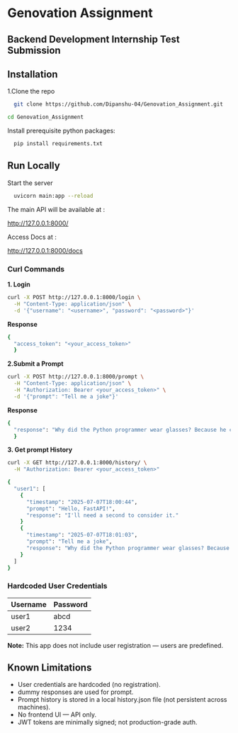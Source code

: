 # Genovation Assignment
##  Backend Development Internship Test Submission

## Installation

1.Clone the repo

```bash
  git clone https://github.com/Dipanshu-04/Genovation_Assignment.git
  ```
```bash
cd Genovation_Assignment
```
Install prerequisite python packages:

```bash
  pip install requirements.txt
```

    
## Run Locally

Start the server

```bash
  uvicorn main:app --reload
```
The main API will be available at : 

http://127.0.0.1:8000/

Access Docs at :

http://127.0.0.1:8000/docs

### Curl Commands
**1. Login** 

```bash
curl -X POST http://127.0.0.1:8000/login \
  -H "Content-Type: application/json" \
  -d '{"username": "<username>", "password": "<password>"}'

```

**Response**

```bash
{
  "access_token": "<your_access_token>"
  }

```

**2.Submit a Prompt**

```bash
curl -X POST http://127.0.0.1:8000/prompt \
  -H "Content-Type: application/json" \
  -H "Authorization: Bearer <your_access_token>" \
  -d '{"prompt": "Tell me a joke"}'
```

**Response**

```bash
{
  "response": "Why did the Python programmer wear glasses? Because he couldn't C!"
  }
```

**3. Get prompt History**

```bash
curl -X GET http://127.0.0.1:8000/history/ \
  -H "Authorization: Bearer <your_access_token>"
```

```bash
{
  "user1": [
    {
      "timestamp": "2025-07-07T18:00:44",
      "prompt": "Hello, FastAPI!",
      "response": "I'll need a second to consider it."
    }
    {
      "timestamp": "2025-07-07T18:01:03",
      "prompt": "Tell me a joke",
      "response": "Why did the Python programmer wear glasses? Because he couldn't C!"
    }
  ]
}
```


### Hardcoded User Credentials

| Username | Password  |
| -------- | --------- |
| user1    | abcd      |
| user2    | 1234      |


**Note:** This app does not include user registration — users are predefined.


## Known Limitations

- User credentials are hardcoded (no registration).
- dummy responses are used for prompt.
- Prompt history is stored in a local history.json file (not persistent across machines).
- No frontend UI — API only.
- JWT tokens are  minimally signed; not production-grade auth.


